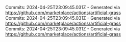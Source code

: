 Commits: 2024-04-25T23:09:45.031Z - Generated via https://github.com/marketplace/actions/artificial-grass
<br>
Commits: 2024-04-25T23:09:45.031Z - Generated via https://github.com/marketplace/actions/artificial-grass
<br>
Commits: 2024-04-25T23:09:45.031Z - Generated via https://github.com/marketplace/actions/artificial-grass
<br>

